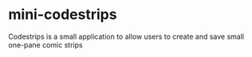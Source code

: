 # mini-codestrips
Codestrips is a small application to allow users to create and save small one-pane comic strips
